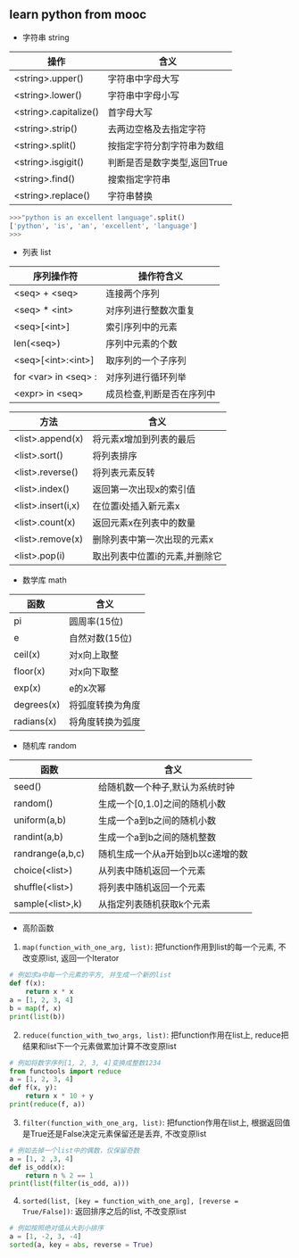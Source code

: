 ## learn python from mooc
* 字符串 string

|          操作           |          含义             |
|-------------------------|--------------------------| 
| \<string\>.upper()      | 字符串中字母大写           |
| \<string\>.lower()      | 字符串中字母小写           |
| \<string\>.capitalize() | 首字母大写                 |
| \<string\>.strip()      | 去两边空格及去指定字符      |
| \<string\>.split()      | 按指定字符分割字符串为数组  |
| \<string\>.isgigit()    | 判断是否是数字类型,返回True |
| \<string\>.find()       | 搜索指定字符串             |
| \<string\>.replace()    | 字符串替换                 |

```python
>>>"python is an excellent language".split()
['python', 'is', 'an', 'excellent', 'language']
>>>
```

* 列表 list

|    序列操作符              |          操作符含义          |
|---------------------------|------------------------------| 
| \<seq\> + \<seq\>         | 连接两个序列                  |
| \<seq\> * \<int\>         | 对序列进行整数次重复          |
| \<seq>\[\<int\>\]         | 索引序列中的元素              |
| len(\<seq\>)              | 序列中元素的个数              |
| \<seq\>\[\<int\>:\<int\>\]| 取序列的一个子序列            |
| for \<var\> in \<seq\> :  | 对序列进行循环列举            |
| \<expr\> in \<seq\>       | 成员检查,判断<expr>是否在序列中|

|          方法            |          含义               |
|-------------------------|-----------------------------| 
| \<list\>.append(x)      | 将元素x增加到列表的最后      |
| \<list\>.sort()         | 将列表排序                   |
| \<list\>.reverse()      | 将列表元素反转               |
| \<list\>.index()        | 返回第一次出现x的索引值       |
| \<list\>.insert(i,x)    | 在位置i处插入新元素x          |
| \<list\>.count(x)       | 返回元素x在列表中的数量       |
| \<list\>.remove(x)      | 删除列表中第一次出现的元素x    |
| \<list\>.pop(i)         | 取出列表中位置i的元素,并删除它 |

* 数学库 math

|    函数    |       含义        |
|------------|------------------| 
| pi         | 圆周率(15位)      |
| e          | 自然对数(15位)    |
| ceil(x)    | 对x向上取整       |
| floor(x)   | 对x向下取整       |
| exp(x)     | e的x次幂          |
| degrees(x) | 将弧度转换为角度   |
| radians(x) | 将角度转换为弧度   |
 
* 随机库 random

|         函数       |              含义              |
|--------------------|-------------------------------| 
| seed()             | 给随机数一个种子,默认为系统时钟  |
| random()           | 生成一个\[0,1.0\]之间的随机小数  |
| uniform(a,b)       | 生成一个a到b之间的随机小数       |
| randint(a,b)       | 生成一个a到b之间的随机整数       |
| randrange(a,b,c)   | 随机生成一个从a开始到b以c递增的数 |
| choice(\<list\>)   | 从列表中随机返回一个元素         |
| shuffle(\<list\>)  | 将列表中随机返回一个元素         |
| sample(\<list\>,k) | 从指定列表随机获取k个元素        |

* 高阶函数

1. `map(function_with_one_arg, list)`: 把function作用到list的每一个元素, 不改变原list, 返回一个Iterator  
```python
# 例如求a中每一个元素的平方, 并生成一个新的list
def f(x):
    return x * x
a = [1, 2, 3, 4]
b = map(f, x)
print(list(b))
```

2. `reduce(function_with_two_args, list)`: 把function作用在list上, reduce把结果和list下一个元素做累加计算不改变原list  
```python
# 例如将数字序列[1, 2, 3, 4]变换成整数1234
from functools import reduce
a = [1, 2, 3, 4]
def f(x, y):
    return x * 10 + y
print(reduce(f, a))
```

3. `filter(function_with_one_arg, list)`: 把function作用在list上, 根据返回值是True还是False决定元素保留还是丢弃, 不改变原list  
```python
# 例如去掉一个list中的偶数，仅保留奇数
a = [1, 2 ,3, 4]
def is_odd(x):
    return n % 2 == 1
print(list(filter(is_odd, a)))
```

4. `sorted(list, [key = function_with_one_arg], [reverse = True/False])`: 返回排序之后的list, 不改变原list  
```python
# 例如按照绝对值从大到小排序
a = [1, -2, 3, -4]
sorted(a, key = abs, reverse = True)
```
